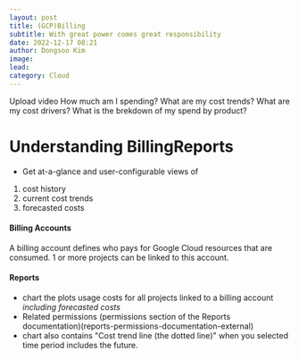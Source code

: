 ```yaml
---
layout: post
title: (GCP)Billing
subtitle: With great power comes great responsibility
date: 2022-12-17 08:21
author: Dongsoo Kim
image:
lead:
category: Cloud
---
```

Upload video
How much am I spending?
What are my cost trends?
What are my cost drivers?
What is the brekdown of my spend by product?

# Understanding BillingReports

- Get at-a-glance and user-configurable views of

1.  cost history
2.  current cost trends
3.  forecasted costs

#### Billing Accounts

A billing account defines who pays for Google Cloud resources that are consumed. 1 or more projects can be linked to this account.

#### Reports

- chart the plots usage costs for all projects linked to a billing account _including forecasted costs_
- Related permissions
  (permissions section of the Reports documentation)(reports-permissions-documentation-external)
- chart also contains "Cost trend line (the dotted line)" when you selected time period includes the future.
